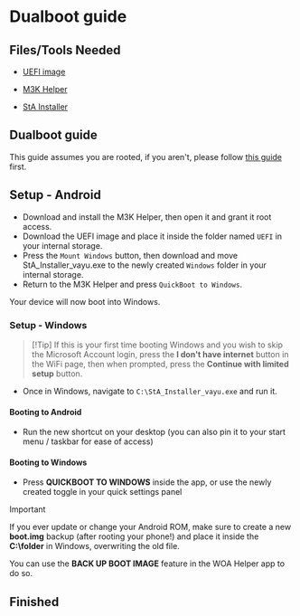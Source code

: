 # Dualboot guide

## Files/Tools Needed

- [UEFI image](https://github.com/qaz6750/XiaoMi9-Drivers/releases/latest)

- [M3K Helper](https://github.com/woa-vayu/WoA-Helper-M3K/releases/latest)

- [StA Installer](https://github.com/ivanvorvanin/Port-Windows-XiaoMI-9/raw/main/Files/StA_Installer_vayu.exe)

## Dualboot guide

This guide assumes you are rooted, if you aren't, please follow [this guide](root.md) first.

## Setup - Android

- Download and install the M3K Helper, then open it and grant it root access.
- Download the UEFI image and place it inside the folder named ```UEFI``` in your internal storage.
- Press the ```Mount Windows``` button, then download and move StA_Installer_vayu.exe to the newly created ```Windows``` folder in your internal storage.
- Return to the M3K Helper and press ```QuickBoot to Windows```.

Your device will now boot into Windows.

### Setup - Windows
>
> [!Tip]
> If this is your first time booting Windows and you wish to skip the Microsoft Account login, press the **I don't have internet** button in the WiFi page, then when prompted, press the **Continue with limited setup** button.

- Once in Windows, navigate to ```C:\StA_Installer_vayu.exe``` and run it.

#### Booting to Android

- Run the new shortcut on your desktop (you can also pin it to your start menu / taskbar for ease of access)

#### Booting to Windows

- Press **QUICKBOOT TO WINDOWS** inside the app, or use the newly created toggle in your quick settings panel

> [!Important]
> If you ever update or change your Android ROM, make sure to create a new **boot.img** backup (after rooting your phone!) and place it inside the **C:\folder** in Windows, overwriting the old file.
>
> You can use the **BACK UP BOOT IMAGE** feature in the WOA Helper app to do so.

## Finished
